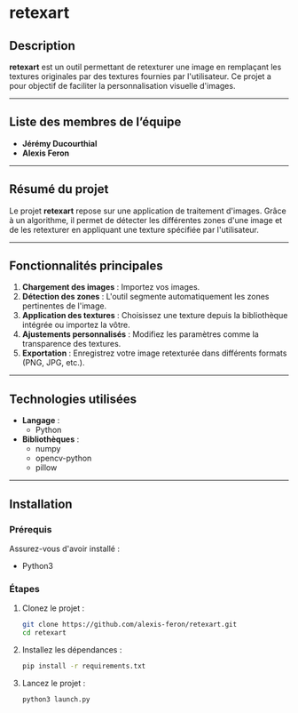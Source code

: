 # retexart

## Description

**retexart** est un outil permettant de retexturer une image en remplaçant les textures originales par des textures fournies par l'utilisateur. Ce projet a pour objectif de faciliter la personnalisation visuelle d'images.

---

## Liste des membres de l’équipe

- **Jérémy Ducourthial**
- **Alexis Feron**

---

## Résumé du projet

Le projet **retexart** repose sur une application de traitement d'images. Grâce à un algorithme, il permet de détecter les différentes zones d'une image et de les retexturer en appliquant une texture spécifiée par l'utilisateur. 

---

## Fonctionnalités principales

1. **Chargement des images** : Importez vos images.
2. **Détection des zones** : L'outil segmente automatiquement les zones pertinentes de l'image.
3. **Application des textures** : Choisissez une texture depuis la bibliothèque intégrée ou importez la vôtre.
4. **Ajustements personnalisés** : Modifiez les paramètres comme la transparence des textures.
5. **Exportation** : Enregistrez votre image retexturée dans différents formats (PNG, JPG, etc.).

---

## Technologies utilisées

- **Langage** : 
    - Python
- **Bibliothèques** :
    - numpy
    - opencv-python
    - pillow

---

## Installation

### Prérequis

Assurez-vous d'avoir installé :
- Python3

### Étapes

1. Clonez le projet :
   ```bash
   git clone https://github.com/alexis-feron/retexart.git
   cd retexart
   ```

2. Installez les dépendances :
    ```bash
    pip install -r requirements.txt
    ```

3. Lancez le projet :
    ```bash
    python3 launch.py
    ```